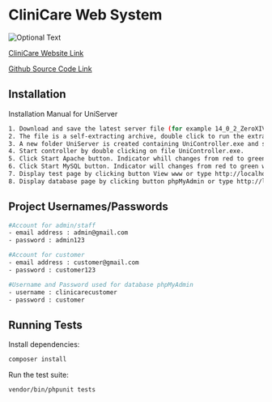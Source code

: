 # CliniCare Web System

![Optional Text](https://i.imgur.com/KGGAQuG.png)

[CliniCare Website Link](https://clinicaremy.com/)

[Github Source Code Link](https://github.com/amirulirfn1/CliniCare.git)


## Installation

Installation Manual for UniServer

```bash
1. Download and save the latest server file (for example 14_0_2_ZeroXIV.exe) to drive C:
2. The file is a self-extracting archive, double click to run the extractor.
3. A new folder UniServer is created containing UniController.exe and support folders and files.
4. Start controller by double clicking on file UniController.exe.
5. Click Start Apache button. Indicator whill changes from red to green when server is running.
6. Click Start MySQL button. Indicator will changes from red to green when server is running.
7. Display test page by clicking button View www or type http://localhost into your browser.
8. Display database page by clicking button phpMyAdmin or type http://localhost/us_opt1 into your browser.
```

## Project Usernames/Passwords

```bash
#Account for admin/staff
- email address : admin@gmail.com
- password : admin123

#Account for customer
- email address : customer@gmail.com
- password : customer123

#Username and Password used for database phpMyAdmin
- username : clinicarecustomer
- password : customer
```


## Running Tests

Install dependencies:

```bash
composer install
```

Run the test suite:

```bash
vendor/bin/phpunit tests
```

